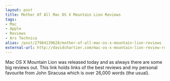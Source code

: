 ```yaml
---
layout: post
title: Mother Of All Mac OS X Mountain Lion Reviews
tags:
- Mac
- Apple
- Reviews
- Ars Technica
alias: /post/27984139628/mother-of-all-mac-os-x-mountain-lion-reviews
external-url: http://davidchartier.com/mac-os-x-mountain-lion-review-roundup
---
```

Mac OS X Mountain Lion was released today and as always there are some big reviews out. This link holds links of the best reviews and my personal favourite from John Siracusa which is over 26,000 words (the usual).

